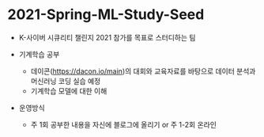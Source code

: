 # 2021-Spring-ML-Study-Seed
- K-사이버 시큐리티 챌린지 2021 참가를 목표로 스터디하는 팀
- 기계학습 공부
  - 데이콘(https://dacon.io/main)의 대회와 교육자료를 바탕으로 데이터 분석과 머신러닝 코딩 실습 예정
  - 기계학습 모델에 대한 이해

- 운영방식
  - 주 1회 공부한 내용을 자신에 블로그에 올리기 or 주 1-2회 온라인 
